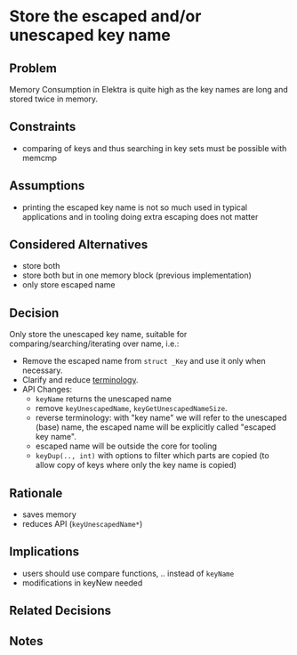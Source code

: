 # Store the escaped and/or unescaped key name

## Problem

Memory Consumption in Elektra is quite high as the key names
are long and stored twice in memory.

## Constraints

- comparing of keys and thus searching in key sets must be possible with memcmp

## Assumptions

- printing the escaped key name is not so much used in typical applications and in tooling doing extra escaping does not matter

## Considered Alternatives

- store both
- store both but in one memory block (previous implementation)
- only store escaped name

## Decision

Only store the unescaped key name, suitable for comparing/searching/iterating over name, i.e.:

- Remove the escaped name from `struct _Key` and use it only when necessary.
- Clarify and reduce [terminology](/doc/help/elektra-glossary.md).
- API Changes:
  - `keyName` returns the unescaped name
  - remove `keyUnescapedName`, `keyGetUnescapedNameSize`.
  - reverse terminology: with "key name" we will refer to the unescaped (base) name,
    the escaped name will be explicitly called "escaped key name".
  - escaped name will be outside the core for tooling
  - `keyDup(.., int)` with options to filter which parts are copied
    (to allow copy of keys where only the key name is copied)

## Rationale

- saves memory
- reduces API (`keyUnescapedName*`)

## Implications

- users should use compare functions, .. instead of `keyName`
- modifications in keyNew needed

## Related Decisions

## Notes

